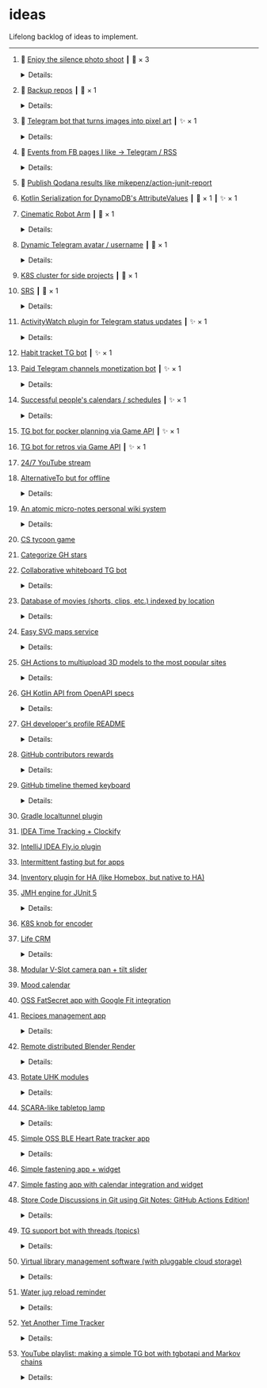 # ideas

Lifelong backlog of ideas to implement.

---

1. 🚧 [Enjoy the silence photo shoot](https://github.com/madhead/ideas/issues/18) ┃ 💬 × 3
    <details>
      <summary>Details:</summary>

      > A photo shoot inspired by the [iconic video](https://youtu.be/aGSKrC7dGcY) for the "Enjoy The Silence" song by Depeche Mode.
      > 
      > ![image](https://user-images.githubusercontent.com/577360/143146202-d5281b63-ccc3-46f0-ae19-3eb163faba9c.png)
      > 
      > Required inventory:
      > 
      > - [ ] Crown
      > - [ ] Mantle (A.K.A. royal cape)
      > - [x] Deckchair
      > 
    </details>

1. 🚧 [Backup repos](https://github.com/madhead/ideas/issues/16) ┃ 💬 × 1
    <details>
      <summary>Details:</summary>

      > - [ ] madhead/.mirrors
      >   - [ ] Social image
      >   - [ ] Features (wikis, issues, pages, sponsorship)
      >   - [ ] Merge button
      >   - [ ] Branch protection rules
      >   - [ ] Issue labels
      >   - [ ] Issue templates
      >   - [ ] Dependabot
      >   - [ ] Topics
      >   - [ ] Sidebar (releases, env, packages)
      >   - [ ] README
      >   - [ ] CONTRIBUTING
      >   - [ ] CODE_OF_CONDUCT 
      > - [ ] madhead/2D
      >   - [ ] Social image
      >   - [ ] Features (wikis, issues, pages, sponsorship)
      >   - [ ] Merge button
      >   - [ ] Branch protection rules
      >   - [ ] Issue labels
      >   - [ ] Issue templates
      >   - [ ] Dependabot
      >   - [ ] Topics
      >   - [ ] Sidebar (releases, env, packages)
      >   - [ ] README
      >   - [ ] CONTRIBUTING
      >   - [ ] CODE_OF_CONDUCT 
      > - [ ] madhead/3D
      >   - [ ] Social image
      >   - [ ] Features (wikis, issues, pages, sponsorship)
      >   - [ ] Merge button
      >   - [ ] Branch protection rules
      >   - [ ] Issue labels
      >   - [ ] Issue templates
      >   - [ ] Dependabot
      >   - [ ] Topics
      >   - [ ] Sidebar (releases, env, packages)
      >   - [ ] README
      >   - [ ] CONTRIBUTING
      >   - [ ] CODE_OF_CONDUCT 
      > - [ ] madhead/akademik
      >   - [ ] Social image
      >   - [ ] Features (wikis, issues, pages, sponsorship)
      >   - [ ] Merge button
      >   - [ ] Branch protection rules
      >   - [ ] Issue labels
      >   - [ ] Issue templates
      >   - [ ] Dependabot
      >   - [ ] Topics
      >   - [ ] Sidebar (releases, env, packages)
      >   - [ ] README
      >   - [ ] CONTRIBUTING
      >   - [ ] CODE_OF_CONDUCT 
      > - [ ] madhead/appstore-receipts-validator-j
      >   - [ ] Social image
      >   - [ ] Features (wikis, issues, pages, sponsorship)
      >   - [ ] Merge button
      >   - [ ] Branch protection rules
      >   - [ ] Issue labels
      >   - [ ] Issue templates
      >   - [ ] Dependabot
      >   - [ ] Topics
      >   - [ ] Sidebar (releases, env, packages)
      >   - [ ] README
      >   - [ ] CONTRIBUTING
      >   - [ ] CODE_OF_CONDUCT 
      > - [ ] madhead/awesome-opensearch
      >   - [ ] Social image
      >   - [ ] Features (wikis, issues, pages, sponsorship)
      >   - [ ] Merge button
      >   - [ ] Branch protection rules
      >   - [ ] Issue labels
      >   - [ ] Issue templates
      >   - [ ] Dependabot
      >   - [ ] Topics
      >   - [ ] Sidebar (releases, env, packages)
      >   - [ ] README
      >   - [ ] CONTRIBUTING
      >   - [ ] CODE_OF_CONDUCT 
      > - [ ] madhead/awesome-telegram
      >   - [ ] Social image
      >   - [ ] Features (wikis, issues, pages, sponsorship)
      >   - [ ] Merge button
      >   - [ ] Branch protection rules
      >   - [ ] Issue labels
      >   - [ ] Issue templates
      >   - [ ] Dependabot
      >   - [ ] Topics
      >   - [ ] Sidebar (releases, env, packages)
      >   - [ ] README
      >   - [ ] CONTRIBUTING
      >   - [ ] CODE_OF_CONDUCT 
      > - [ ] madhead/aws-junit5
      >   - [ ] Social image
      >   - [ ] Features (wikis, issues, pages, sponsorship)
      >   - [ ] Merge button
      >   - [ ] Branch protection rules
      >   - [ ] Issue labels
      >   - [ ] Issue templates
      >   - [ ] Dependabot
      >   - [ ] Topics
      >   - [ ] Sidebar (releases, env, packages)
      >   - [ ] README
      >   - [ ] CONTRIBUTING
      >   - [ ] CODE_OF_CONDUCT 
      > - [ ] madhead/cfg
      >   - [ ] Social image
      >   - [ ] Features (wikis, issues, pages, sponsorship)
      >   - [ ] Merge button
      >   - [ ] Branch protection rules
      >   - [ ] Issue labels
      >   - [ ] Issue templates
      >   - [ ] Dependabot
      >   - [ ] Topics
      >   - [ ] Sidebar (releases, env, packages)
      >   - [ ] README
      >   - [ ] CONTRIBUTING
      >   - [ ] CODE_OF_CONDUCT 
      > - [ ] madhead/check-gradle-version
      >   - [ ] Social image
      >   - [ ] Features (wikis, issues, pages, sponsorship)
      >   - [ ] Merge button
      >   - [ ] Branch protection rules
      >   - [ ] Issue labels
      >   - [ ] Issue templates
      >   - [ ] Dependabot
      >   - [ ] Topics
      >   - [ ] Sidebar (releases, env, packages)
      >   - [ ] README
      >   - [ ] CONTRIBUTING
      >   - [ ] CODE_OF_CONDUCT 
      > - [x] madhead/docker-image
      >   - [x] Social image
      >   - [x] Features (wikis, issues, pages, sponsorship)
      >   - [x] Merge button
      >   - [x] Branch protection rules
      >   - [x] Issue labels
      >   - [x] Issue templates
      >   - [x] Dependabot
      >   - [x] Topics
      >   - [x] Sidebar (releases, env, packages)
      >   - [x] README
      >   - [x] CONTRIBUTING
      >   - [x] CODE_OF_CONDUCT
      > - [x] madhead/docker-imagemagick
      >   - [x] Social image
      >   - [x] Features (wikis, issues, pages, sponsorship)
      >   - [x] Merge button
      >   - [x] Branch protection rules
      >   - [x] Issue labels
      >   - [x] Issue templates
      >   - [x] Dependabot
      >   - [x] Topics
      >   - [x] Sidebar (releases, env, packages)
      >   - [x] README
      >   - [x] CONTRIBUTING
      >   - [x] CODE_OF_CONDUCT
      > - [x] madhead/docker-oracle-xe
      >   - [x] Social image
      >   - [x] Features (wikis, issues, pages, sponsorship)
      >   - [x] Merge button
      >   - [x] Branch protection rules
      >   - [x] Issue labels
      >   - [x] Issue templates
      >   - [x] Dependabot
      >   - [x] Topics
      >   - [x] Sidebar (releases, env, packages)
      >   - [x] README
      >   - [x] CONTRIBUTING
      >   - [x] CODE_OF_CONDUCT 
      > - [ ] madhead/doktor
      >   - [ ] Social image
      >   - [ ] Features (wikis, issues, pages, sponsorship)
      >   - [ ] Merge button
      >   - [ ] Branch protection rules
      >   - [ ] Issue labels
      >   - [ ] Issue templates
      >   - [ ] Dependabot
      >   - [ ] Topics
      >   - [ ] Sidebar (releases, env, packages)
      >   - [ ] README
      >   - [ ] CONTRIBUTING
      >   - [ ] CODE_OF_CONDUCT 
      > - [ ] madhead/flutter-development-roadmap
      >   - [ ] Social image
      >   - [ ] Features (wikis, issues, pages, sponsorship)
      >   - [ ] Merge button
      >   - [ ] Branch protection rules
      >   - [ ] Issue labels
      >   - [ ] Issue templates
      >   - [ ] Dependabot
      >   - [ ] Topics
      >   - [ ] Sidebar (releases, env, packages)
      >   - [ ] README
      >   - [ ] CONTRIBUTING
      >   - [ ] CODE_OF_CONDUCT 
      > - [ ] madhead/flutter_roadmap
      >   - [ ] Social image
      >   - [ ] Features (wikis, issues, pages, sponsorship)
      >   - [ ] Merge button
      >   - [ ] Branch protection rules
      >   - [ ] Issue labels
      >   - [ ] Issue templates
      >   - [ ] Dependabot
      >   - [ ] Topics
      >   - [ ] Sidebar (releases, env, packages)
      >   - [ ] README
      >   - [ ] CONTRIBUTING
      >   - [ ] CODE_OF_CONDUCT 
      > - [ ] madhead/github-actions-demo
      >   - [ ] Social image
      >   - [ ] Features (wikis, issues, pages, sponsorship)
      >   - [ ] Merge button
      >   - [ ] Branch protection rules
      >   - [ ] Issue labels
      >   - [ ] Issue templates
      >   - [ ] Dependabot
      >   - [ ] Topics
      >   - [ ] Sidebar (releases, env, packages)
      >   - [ ] README
      >   - [ ] CONTRIBUTING
      >   - [ ] CODE_OF_CONDUCT 
      > - [ ] madhead/Google-Playstore-Dataset
      >   - [ ] Social image
      >   - [ ] Features (wikis, issues, pages, sponsorship)
      >   - [ ] Merge button
      >   - [ ] Branch protection rules
      >   - [ ] Issue labels
      >   - [ ] Issue templates
      >   - [ ] Dependabot
      >   - [ ] Topics
      >   - [ ] Sidebar (releases, env, packages)
      >   - [ ] README
      >   - [ ] CONTRIBUTING
      >   - [ ] CODE_OF_CONDUCT 
      > - [ ] madhead/graphviz
      >   - [ ] Social image
      >   - [ ] Features (wikis, issues, pages, sponsorship)
      >   - [ ] Merge button
      >   - [ ] Branch protection rules
      >   - [ ] Issue labels
      >   - [ ] Issue templates
      >   - [ ] Dependabot
      >   - [ ] Topics
      >   - [ ] Sidebar (releases, env, packages)
      >   - [ ] README
      >   - [ ] CONTRIBUTING
      >   - [ ] CODE_OF_CONDUCT 
      > - [ ] madhead/gta
      >   - [ ] Social image
      >   - [ ] Features (wikis, issues, pages, sponsorship)
      >   - [ ] Merge button
      >   - [ ] Branch protection rules
      >   - [ ] Issue labels
      >   - [ ] Issue templates
      >   - [ ] Dependabot
      >   - [ ] Topics
      >   - [ ] Sidebar (releases, env, packages)
      >   - [ ] README
      >   - [ ] CONTRIBUTING
      >   - [ ] CODE_OF_CONDUCT 
      > - [ ] madhead/hoodworking
      >   - [ ] Social image
      >   - [ ] Features (wikis, issues, pages, sponsorship)
      >   - [ ] Merge button
      >   - [ ] Branch protection rules
      >   - [ ] Issue labels
      >   - [ ] Issue templates
      >   - [ ] Dependabot
      >   - [ ] Topics
      >   - [ ] Sidebar (releases, env, packages)
      >   - [ ] README
      >   - [ ] CONTRIBUTING
      >   - [ ] CODE_OF_CONDUCT 
      > - [ ] madhead/ideas
      >   - [ ] Social image
      >   - [ ] Features (wikis, issues, pages, sponsorship)
      >   - [ ] Merge button
      >   - [ ] Branch protection rules
      >   - [ ] Issue labels
      >   - [ ] Issue templates
      >   - [ ] Dependabot
      >   - [ ] Topics
      >   - [ ] Sidebar (releases, env, packages)
      >   - [ ] README
      >   - [ ] CONTRIBUTING
      >   - [ ] CODE_OF_CONDUCT 
      > - [ ] madhead/ImgMacroBot
      >   - [ ] Social image
      >   - [ ] Features (wikis, issues, pages, sponsorship)
      >   - [ ] Merge button
      >   - [ ] Branch protection rules
      >   - [ ] Issue labels
      >   - [ ] Issue templates
      >   - [ ] Dependabot
      >   - [ ] Topics
      >   - [ ] Sidebar (releases, env, packages)
      >   - [ ] README
      >   - [ ] CONTRIBUTING
      >   - [ ] CODE_OF_CONDUCT 
      > - [ ] madhead/kn-redis
      >   - [ ] Social image
      >   - [ ] Features (wikis, issues, pages, sponsorship)
      >   - [ ] Merge button
      >   - [ ] Branch protection rules
      >   - [ ] Issue labels
      >   - [ ] Issue templates
      >   - [ ] Dependabot
      >   - [ ] Topics
      >   - [ ] Sidebar (releases, env, packages)
      >   - [ ] README
      >   - [ ] CONTRIBUTING
      >   - [ ] CODE_OF_CONDUCT 
      > - [ ] madhead/madhead
      >   - [ ] Social image
      >   - [ ] Features (wikis, issues, pages, sponsorship)
      >   - [ ] Merge button
      >   - [ ] Branch protection rules
      >   - [ ] Issue labels
      >   - [ ] Issue templates
      >   - [ ] Dependabot
      >   - [ ] Topics
      >   - [ ] Sidebar (releases, env, packages)
      >   - [ ] README
      >   - [ ] CONTRIBUTING
      >   - [ ] CODE_OF_CONDUCT 
      > - [ ] madhead/madhead.github.io
      >   - [ ] Social image
      >   - [ ] Features (wikis, issues, pages, sponsorship)
      >   - [ ] Merge button
      >   - [ ] Branch protection rules
      >   - [ ] Issue labels
      >   - [ ] Issue templates
      >   - [ ] Dependabot
      >   - [ ] Topics
      >   - [ ] Sidebar (releases, env, packages)
      >   - [ ] README
      >   - [ ] CONTRIBUTING
      >   - [ ] CODE_OF_CONDUCT 
      > - [ ] madhead/madhead.me
      >   - [ ] Social image
      >   - [ ] Features (wikis, issues, pages, sponsorship)
      >   - [ ] Merge button
      >   - [ ] Branch protection rules
      >   - [ ] Issue labels
      >   - [ ] Issue templates
      >   - [ ] Dependabot
      >   - [ ] Topics
      >   - [ ] Sidebar (releases, env, packages)
      >   - [ ] README
      >   - [ ] CONTRIBUTING
      >   - [ ] CODE_OF_CONDUCT 
      > - [ ] madhead/minimo
      >   - [ ] Social image
      >   - [ ] Features (wikis, issues, pages, sponsorship)
      >   - [ ] Merge button
      >   - [ ] Branch protection rules
      >   - [ ] Issue labels
      >   - [ ] Issue templates
      >   - [ ] Dependabot
      >   - [ ] Topics
      >   - [ ] Sidebar (releases, env, packages)
      >   - [ ] README
      >   - [ ] CONTRIBUTING
      >   - [ ] CODE_OF_CONDUCT 
      > - [ ] madhead/oh-my-zsh
      >   - [ ] Social image
      >   - [ ] Features (wikis, issues, pages, sponsorship)
      >   - [ ] Merge button
      >   - [ ] Branch protection rules
      >   - [ ] Issue labels
      >   - [ ] Issue templates
      >   - [ ] Dependabot
      >   - [ ] Topics
      >   - [ ] Sidebar (releases, env, packages)
      >   - [ ] README
      >   - [ ] CONTRIBUTING
      >   - [ ] CODE_OF_CONDUCT 
      > - [ ] madhead/read-java-properties
      >   - [ ] Social image
      >   - [ ] Features (wikis, issues, pages, sponsorship)
      >   - [ ] Merge button
      >   - [ ] Branch protection rules
      >   - [ ] Issue labels
      >   - [ ] Issue templates
      >   - [ ] Dependabot
      >   - [ ] Topics
      >   - [ ] Sidebar (releases, env, packages)
      >   - [ ] README
      >   - [ ] CONTRIBUTING
      >   - [ ] CODE_OF_CONDUCT 
      > - [ ] madhead/recipes
      >   - [ ] Social image
      >   - [ ] Features (wikis, issues, pages, sponsorship)
      >   - [ ] Merge button
      >   - [ ] Branch protection rules
      >   - [ ] Issue labels
      >   - [ ] Issue templates
      >   - [ ] Dependabot
      >   - [ ] Topics
      >   - [ ] Sidebar (releases, env, packages)
      >   - [ ] README
      >   - [ ] CONTRIBUTING
      >   - [ ] CODE_OF_CONDUCT 
      > - [ ] madhead/ru.madhead.github.io
      >   - [ ] Social image
      >   - [ ] Features (wikis, issues, pages, sponsorship)
      >   - [ ] Merge button
      >   - [ ] Branch protection rules
      >   - [ ] Issue labels
      >   - [ ] Issue templates
      >   - [ ] Dependabot
      >   - [ ] Topics
      >   - [ ] Sidebar (releases, env, packages)
      >   - [ ] README
      >   - [ ] CONTRIBUTING
      >   - [ ] CODE_OF_CONDUCT 
      > - [ ] madhead/saberlight
      >   - [ ] Social image
      >   - [ ] Features (wikis, issues, pages, sponsorship)
      >   - [ ] Merge button
      >   - [ ] Branch protection rules
      >   - [ ] Issue labels
      >   - [ ] Issue templates
      >   - [ ] Dependabot
      >   - [ ] Topics
      >   - [ ] Sidebar (releases, env, packages)
      >   - [ ] README
      >   - [ ] CONTRIBUTING
      >   - [ ] CODE_OF_CONDUCT 
      > - [ ] madhead/seaowl
      >   - [ ] Social image
      >   - [ ] Features (wikis, issues, pages, sponsorship)
      >   - [ ] Merge button
      >   - [ ] Branch protection rules
      >   - [ ] Issue labels
      >   - [ ] Issue templates
      >   - [ ] Dependabot
      >   - [ ] Topics
      >   - [ ] Sidebar (releases, env, packages)
      >   - [ ] README
      >   - [ ] CONTRIBUTING
      >   - [ ] CODE_OF_CONDUCT 
      > - [x] madhead/semver-utils
      >   - [x] Social image
      >   - [x] Features (wikis, issues, pages, sponsorship)
      >   - [x] Merge button
      >   - [x] Branch protection rules
      >   - [x] Issue labels
      >   - [x] Issue templates
      >   - [x] Dependabot
      >   - [x] Topics
      >   - [x] Sidebar (releases, env, packages)
      >   - [x] README
      >   - [x] CONTRIBUTING
      >   - [x] CODE_OF_CONDUCT 
      > - [ ] madhead/shadow-jmh
      >   - [ ] Social image
      >   - [ ] Features (wikis, issues, pages, sponsorship)
      >   - [ ] Merge button
      >   - [ ] Branch protection rules
      >   - [ ] Issue labels
      >   - [ ] Issue templates
      >   - [ ] Dependabot
      >   - [ ] Topics
      >   - [ ] Sidebar (releases, env, packages)
      >   - [ ] README
      >   - [ ] CONTRIBUTING
      >   - [ ] CODE_OF_CONDUCT 
      > - [ ] madhead/skija-playground
      >   - [ ] Social image
      >   - [ ] Features (wikis, issues, pages, sponsorship)
      >   - [ ] Merge button
      >   - [ ] Branch protection rules
      >   - [ ] Issue labels
      >   - [ ] Issue templates
      >   - [ ] Dependabot
      >   - [ ] Topics
      >   - [ ] Sidebar (releases, env, packages)
      >   - [ ] README
      >   - [ ] CONTRIBUTING
      >   - [ ] CODE_OF_CONDUCT 
      > - [ ] madhead/stack-autologin
      >   - [ ] Social image
      >   - [ ] Features (wikis, issues, pages, sponsorship)
      >   - [ ] Merge button
      >   - [ ] Branch protection rules
      >   - [ ] Issue labels
      >   - [ ] Issue templates
      >   - [ ] Dependabot
      >   - [ ] Topics
      >   - [ ] Sidebar (releases, env, packages)
      >   - [ ] README
      >   - [ ] CONTRIBUTING
      >   - [ ] CODE_OF_CONDUCT 
      > - [ ] madhead/TelegramBotsList
      >   - [ ] Social image
      >   - [ ] Features (wikis, issues, pages, sponsorship)
      >   - [ ] Merge button
      >   - [ ] Branch protection rules
      >   - [ ] Issue labels
      >   - [ ] Issue templates
      >   - [ ] Dependabot
      >   - [ ] Topics
      >   - [ ] Sidebar (releases, env, packages)
      >   - [ ] README
      >   - [ ] CONTRIBUTING
      >   - [ ] CODE_OF_CONDUCT 
      > - [ ] madhead/telek
      >   - [ ] Social image
      >   - [ ] Features (wikis, issues, pages, sponsorship)
      >   - [ ] Merge button
      >   - [ ] Branch protection rules
      >   - [ ] Issue labels
      >   - [ ] Issue templates
      >   - [ ] Dependabot
      >   - [ ] Topics
      >   - [ ] Sidebar (releases, env, packages)
      >   - [ ] README
      >   - [ ] CONTRIBUTING
      >   - [ ] CODE_OF_CONDUCT 
      > - [ ] madhead/tyzenhaus
      >   - [ ] Social image
      >   - [ ] Features (wikis, issues, pages, sponsorship)
      >   - [ ] Merge button
      >   - [ ] Branch protection rules
      >   - [ ] Issue labels
      >   - [ ] Issue templates
      >   - [ ] Dependabot
      >   - [ ] Topics
      >   - [ ] Sidebar (releases, env, packages)
      >   - [ ] README
      >   - [ ] CONTRIBUTING
      >   - [ ] CODE_OF_CONDUCT 
      > - [ ] madhead/vectors
      >   - [ ] Social image
      >   - [ ] Features (wikis, issues, pages, sponsorship)
      >   - [ ] Merge button
      >   - [ ] Branch protection rules
      >   - [ ] Issue labels
      >   - [ ] Issue templates
      >   - [ ] Dependabot
      >   - [ ] Topics
      >   - [ ] Sidebar (releases, env, packages)
      >   - [ ] README
      >   - [ ] CONTRIBUTING
      >   - [ ] CODE_OF_CONDUCT 
      > - [ ] madhead/YWLTB
      >   - [ ] Social image
      >   - [ ] Features (wikis, issues, pages, sponsorship)
      >   - [ ] Merge button
      >   - [ ] Branch protection rules
      >   - [ ] Issue labels
      >   - [ ] Issue templates
      >   - [ ] Dependabot
      >   - [ ] Topics
      >   - [ ] Sidebar (releases, env, packages)
      >   - [ ] README
      >   - [ ] CONTRIBUTING
      >   - [ ] CODE_OF_CONDUCT 
      > - [ ] madhead/zip
      >   - [ ] Social image
      >   - [ ] Features (wikis, issues, pages, sponsorship)
      >   - [ ] Merge button
      >   - [ ] Branch protection rules
      >   - [ ] Issue labels
      >   - [ ] Issue templates
      >   - [ ] Dependabot
      >   - [ ] Topics
      >   - [ ] Sidebar (releases, env, packages)
      >   - [ ] README
      >   - [ ] CONTRIBUTING
      >   - [ ] CODE_OF_CONDUCT 
    </details>

1. 🚧 [Telegram bot that turns images into pixel art](https://github.com/madhead/ideas/issues/48) ┃ ✨ × 1
    <details>
      <summary>Details:</summary>

      > - Create a [custom static emoji stickerpack](https://telegram.org/blog/custom-emoji) with "pixels", i.e. squares filled with solid color. TODO: how many colors could be supported? [120](https://limits.tginfo.me/en)?
      > - The bot should accept the picture and respond with a message containing a pixelated version of the input image, composed of the emojis created previously.
      > 
      > Unfortunately, currently [bots are not able to send custom emojis](https://t.me/InMoTelegramBotAPIChat/6597). Thus, the implementation is blocked.
    </details>

1. 🚧 [Events from FB pages I like → Telegram / RSS](https://github.com/madhead/ideas/issues/40)
    <details>
      <summary>Details:</summary>

      > Just because FB sucks.
    </details>

1. 🚧 [Publish Qodana results like mikepenz/action-junit-report](https://github.com/madhead/ideas/issues/36)
1. [Kotlin Serialization for DynamoDB's AttributeValues](https://github.com/madhead/ideas/issues/22) ┃ 💬 × 1 ┃ ✨ × 1
1. [Cinematic Robot Arm](https://github.com/madhead/ideas/issues/66) ┃ 💬 × 1
    <details>
      <summary>Details:</summary>

      > ![image](https://github.com/madhead/ideas/assets/577360/8b3ccd13-9733-496a-8b6c-824fd217f2cd)
      > 
    </details>

1. [Dynamic Telegram avatar / username](https://github.com/madhead/ideas/issues/41) ┃ 💬 × 1
    <details>
      <summary>Details:</summary>

      > Telegram supports animated avatars. Make a userbot to make use of it.
    </details>

1. [K8S cluster for side projects](https://github.com/madhead/ideas/issues/15) ┃ 💬 × 1
1. [SRS](https://github.com/madhead/ideas/issues/4) ┃ 💬 × 1
    <details>
      <summary>Details:</summary>

      > Because Anki MUST DIE.
    </details>

1. [ActivityWatch plugin for Telegram status updates](https://github.com/madhead/ideas/issues/47) ┃ ✨ × 1
    <details>
      <summary>Details:</summary>

      > Update Telegram status to the icon of the app the user is using.
    </details>

1. [Habit tracket TG bot](https://github.com/madhead/ideas/issues/19) ┃ ✨ × 1
1. [Paid Telegram channels monetization bot](https://github.com/madhead/ideas/issues/6) ┃ ✨ × 1
    <details>
      <summary>Details:</summary>

      > Stolen from borodutch
      > 
      > > for channel and chat owners — just add the bot as admin, select the price per month and withdraw crypto at any time; get a link to share with potential subscribers. For subscribers — go to the link, pay the membership fee, get invited by the bot to the private channel or group. The bot should kick people who didn't renew their membership.
      > 
    </details>

1. [Successful people's calendars / schedules](https://github.com/madhead/ideas/issues/46) ┃ ✨ × 1
    <details>
      <summary>Details:</summary>

      > A service like https://biohackstack.com but showing calendars / schedules of productive people.
    </details>

1. [TG bot for pocker planning via Game API](https://github.com/madhead/ideas/issues/20) ┃ ✨ × 1
1. [TG bot for retros via Game API](https://github.com/madhead/ideas/issues/21) ┃ ✨ × 1
1. [24/7 YouTube stream](https://github.com/madhead/ideas/issues/10)
1. [AlternativeTo but for offline](https://github.com/madhead/ideas/issues/39)
    <details>
      <summary>Details:</summary>

      > > Я кстати думал на днях запилить сервис альтернатив. Условно говоря выбираешь минск, выбираешь заведение и видишь его "аналоги" в другой стране
      > 
      > https://t.me/c/1325501406/11114
      > 
    </details>

1. [An atomic micro-notes personal wiki system](https://github.com/madhead/ideas/issues/56)
    <details>
      <summary>Details:</summary>

      > https://t.me/full_of_hatred/821?comment=631295
    </details>

1. [CS tycoon game](https://github.com/madhead/ideas/issues/60)
1. [Categorize GH stars](https://github.com/madhead/ideas/issues/31)
1. [Collaborative whiteboard TG bot](https://github.com/madhead/ideas/issues/61)
    <details>
      <summary>Details:</summary>

      > - https://github.com/tldraw/tldraw
      > - https://tldraw.dev
      > - https://github.com/yjs/yjs
    </details>

1. [Database of movies (shorts, clips, etc.) indexed by location](https://github.com/madhead/ideas/issues/42)
    <details>
      <summary>Details:</summary>

      > Sometimes a location plays the most important role in a movie or a short clip. IMHO, even bigger, then actors. Examples are
      > 
      > - https://youtu.be/rQ7tMWOCQlM  — beautiful Istanbul shots
      > - https://www.imdb.com/title/tt0211915/ — Amelie (in Paris)
      > - https://www.imdb.com/title/tt0108052/ — shot in Kraków (although it lacks of really good or iconic shots)
      > - https://youtu.be/MmvpbLdaIRs — Tamil movie shot in Gdańsk, lol (although the location is secondary here)
      > 
      > As a photographer (videographer) I want to quickly find inspiration for my shots based on these and similar works.
    </details>

1. [Easy SVG maps service](https://github.com/madhead/ideas/issues/59)
    <details>
      <summary>Details:</summary>

      > QGIS?
    </details>

1. [GH Actions to multiupload 3D models to the most popular sites](https://github.com/madhead/ideas/issues/57)
    <details>
      <summary>Details:</summary>

      > ### Thingiverse
      > 
      > Thingiverse has a REST API secured with OAuth: https://www.thingiverse.com/developers/rest-api-reference and it is possible to publish things through it.
      > 
      > ### Printables
      > 
      > Printables does not have an API.
      > 
      > ### MyMiniFactory
      > 
      > MyMiniFactory has a REST API: https://www.myminifactory.com/api-doc/index.html.
      > 
      > ### Thangs
      > 
      > Thangs does not have an API.
      > 
      > ### GrabCAD
      > 
      > GrabCAD does not have an API.
      > 
      > ### Cults
      > 
      > Cults has a GraphQL API: https://cults3d.com/en/api
    </details>

1. [GH Kotlin API from OpenAPI specs](https://github.com/madhead/ideas/issues/8)
    <details>
      <summary>Details:</summary>

      > Would you believe that there are no good libs yet!
      > 
      > https://docs.github.com/en/rest/overview/openapi-description
      > 
    </details>

1. [GH developer's profile README](https://github.com/madhead/ideas/issues/3)
    <details>
      <summary>Details:</summary>

      > - [ ] time spent on this README :)
      > - [ ] followers / likes on GitHub, click to be in this list!
      > - [ ] badges
      > - [ ] cv
      > - [ ] ideas under construction
      > - [ ] npx card (https://github.com/anmol098/anmol098)
      > - [ ] streaks (https://github.com/DenverCoder1/DenverCoder1)
      > - [ ] latest blog posts / best blog posts
      > - [ ] dev.to
      > - [ ] SO
      > - [ ] https://github.com/Coordinate-Cat/Coordinate-Cat
    </details>

1. [GitHub contributors rewards](https://github.com/madhead/ideas/issues/5)
    <details>
      <summary>Details:</summary>

      > Stolen from borodutch…
      > 
      > >User should be able to select a GitHub issue, donate some money to it and the person who gets their PR merged that fixes this issue should get the reward.
      > 
      > Maybe implementing it with a crypto (ETH, BTC) is not that hard?
    </details>

1. [GitHub timeline themed keyboard](https://github.com/madhead/ideas/issues/58)
    <details>
      <summary>Details:</summary>

      > ![image](https://github.com/madhead/ideas/assets/577360/baaf373a-a46e-4087-be64-92828214be1c)
      > 
      > ![image](https://github.com/madhead/ideas/assets/577360/310aee32-3d05-46f2-b78c-601104c2d05b)
      > 
    </details>

1. [Gradle localtunnel plugin](https://github.com/madhead/ideas/issues/67)
1. [IDEA Time Tracking + Clockify](https://github.com/madhead/ideas/issues/24)
1. [IntelliJ IDEA Fly.io plugin](https://github.com/madhead/ideas/issues/63)
1. [Intermittent fasting but for apps](https://github.com/madhead/ideas/issues/54)
1. [Inventory plugin for HA (like Homebox, but native to HA)](https://github.com/madhead/ideas/issues/70)
1. [JMH engine for JUnit 5](https://github.com/madhead/ideas/issues/37)
    <details>
      <summary>Details:</summary>

      > - https://blogs.oracle.com/javamagazine/post/junit-build-custom-test-engines-java
      > - https://blogs.oracle.com/javamagazine/post/junit-test-custom-test-engines-java
      > 
    </details>

1. [K8S knob for encoder](https://github.com/madhead/ideas/issues/32)
1. [Life CRM](https://github.com/madhead/ideas/issues/7)
    <details>
      <summary>Details:</summary>

      > Like https://github.com/Heapy/Komodo-CRM
    </details>

1. [Modular V-Slot camera pan + tilt slider](https://github.com/madhead/ideas/issues/69)
1. [Mood calendar](https://github.com/madhead/ideas/issues/9)
1. [OSS FatSecret app with Google Fit integration](https://github.com/madhead/ideas/issues/44)
1. [Recipes management app](https://github.com/madhead/ideas/issues/38)
    <details>
      <summary>Details:</summary>

      > - [256-recipes/yuml](https://github.com/256-recipes/yuml)
    </details>

1. [Remote distributed Blender Render](https://github.com/madhead/ideas/issues/62)
    <details>
      <summary>Details:</summary>

      > 1. Render separate frames in a farm
      > 2. Stitch
      > 3. PROFIT!
    </details>

1. [Rotate UHK modules](https://github.com/madhead/ideas/issues/64)
    <details>
      <summary>Details:</summary>

      > A simple 3D printed thing to rotate them
    </details>

1. [SCARA-like tabletop lamp](https://github.com/madhead/ideas/issues/65)
    <details>
      <summary>Details:</summary>

      > ![image](https://github.com/madhead/ideas/assets/577360/cc28eea1-9acd-487e-afa8-56054fc699ce)
      > 
      > (this is not SCARA, but just an inspiration)
    </details>

1. [Simple OSS BLE Heart Rate tracker app](https://github.com/madhead/ideas/issues/49)
    <details>
      <summary>Details:</summary>

      > - BLE Heart Rate sensors support. The profile It is **standardized** actually:
      >   - https://www.bluetooth.com/specifications/specs/heart-rate-profile-1-0
      >   - https://www.bluetooth.org/docman/handlers/downloaddoc.ashx?doc_id=239865
      >   - https://www.bluetooth.com/specifications/assigned-numbers
      >   - https://btprodspecificationrefs.blob.core.windows.net/assigned-numbers/Assigned%20Number%20Types/Health%20Device%20Profile.pdf
      > - Own your data
      >   - Easy data export in CSV and other open formats
      >   - Optional server / API
      >   - Optional Google Fit support
    </details>

1. [Simple fastening app + widget](https://github.com/madhead/ideas/issues/51)
1. [Simple fasting app with calendar integration and widget](https://github.com/madhead/ideas/issues/45)
1. [Store Code Discussions in Git using Git Notes: GitHub Actions Edition!](https://github.com/madhead/ideas/issues/68)
    <details>
      <summary>Details:</summary>

      > https://wouterj.nl/2024/08/git-notes
    </details>

1. [TG support bot with threads (topics)](https://github.com/madhead/ideas/issues/52)
    <details>
      <summary>Details:</summary>

      > Create a topic (thread) for each customer request.
    </details>

1. [Virtual library management software (with pluggable cloud storage)](https://github.com/madhead/ideas/issues/25)
    <details>
      <summary>Details:</summary>

      > Because Calibre sucks, and local storage doesn't scale.
    </details>

1. [Water jug reload reminder](https://github.com/madhead/ideas/issues/55)
    <details>
      <summary>Details:</summary>

      > For old style water jugs without built-in counters
      > 
      > + reload date predictions
    </details>

1. [Yet Another Time Tracker](https://github.com/madhead/ideas/issues/2)
    <details>
      <summary>Details:</summary>

      > All the existing time tracker apps suck in some way. Make one that:
      > 
      > - Is easy to use
      > - Is highly automated
      > - Uses tags instead of categories (https://github.com/madhead/madhead.me/issues/6)
      > - Focuses on developers and engineers, with GitHub time-tracking being the priority
      >   - https://github.com/athul/waka-readme
      >   - but don't skimp on others
      > - Don't use subscription model for monetization. Single-time purchase model shows respect to users. At least the app must be:
      >   - Either cheap ($0.99/month max)
      >   - Or provide long (year+) subscription periods, still being rather cheap
    </details>

1. [YouTube playlist: making a simple TG bot with tgbotapi and Markov chains](https://github.com/madhead/ideas/issues/12)
    <details>
      <summary>Details:</summary>

      > https://thecode.media/markov-chain
    </details>

